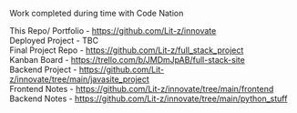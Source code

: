 Work completed during time with Code Nation    

This Repo/ Portfolio - https://github.com/Lit-z/innovate   
Deployed Project - TBC   
Final Project Repo - https://github.com/Lit-z/full_stack_project   
Kanban Board - https://trello.com/b/JMDmJpAB/full-stack-site   
Backend Project - https://github.com/Lit-z/innovate/tree/main/javasite_project   
Frontend Notes - https://github.com/Lit-z/innovate/tree/main/frontend    
Backend Notes - https://github.com/Lit-z/innovate/tree/main/python_stuff   
